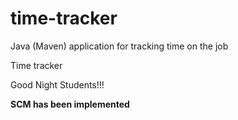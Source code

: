 # time-tracker
Java (Maven) application for tracking time on the job

Time tracker

Good Night Students!!!

**SCM has been implemented**
